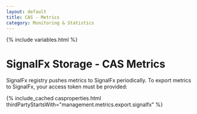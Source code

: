 ```yaml
---
layout: default
title: CAS - Metrics
category: Monitoring & Statistics
---
```


{% include variables.html %}

# SignalFx Storage - CAS Metrics

SignalFx registry pushes metrics to SignalFx periodically. To export
metrics to SignalFx, your access token must be provided:

{% include_cached casproperties.html thirdPartyStartsWith="management.metrics.export.signalfx" %}
